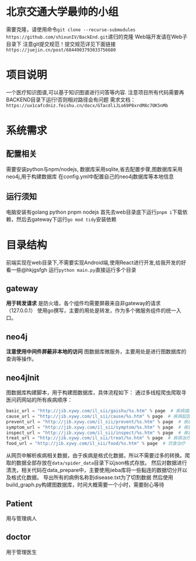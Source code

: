 # 北京交通大学最帅的小组
需要克隆，请使用命令`git clone --recurse-submodules https://github.com/shixunIV/BackEnd.git`递归的克隆
Web端开发请在Web子目录下
注意git提交规范！提交规范详见下面链接`https://juejin.cn/post/6844903793033756680`


# 项目说明
一个医疗知识图谱,可以基于知识图谱进行问答等内容.
注意项目所有代码需要再BACKEND目录下运行!否则相对路径会有问题
需求文档：`https://ux1cafcdniz.feishu.cn/docx/GTacdliJLo69P8xrdM8c7OK5nMb`


# 系统需求
## 配置相关
需要安装python与npm/nodejs, 数据库采用sqlite,省去配置步骤,图数据库采用neo4j,用于构建数据库
在config.yml中配置自己的neo4j数据库等本地信息

## 运行须知
电脑安装有golang python pnpm nodejs
首先去web目录底下运行`pnpm i`下载依赖，然后去gateway下运行`go mod tidy`安装依赖

# 目录结构
前端实现在web目录下,不需要实现Android端,使用React进行开发,给我开发的好看一些@hkjgsfgh
运行`python main.py`直接运行多个目录

## gateway
**用于转发请求**
是防火墙，各个组件均需要屏蔽来自非gateway的请求（127.0.0.1）
使用go撰写，主要的用处是转发，作为多个微服务组件的统一入口。

## neo4j
**注意使用中间件屏蔽非本地的访问**
图数据库微服务，主要用处是进行图数据库的查询等操作。


## neo4jInit
图数据库构建脚本，用于构建图数据库，具体流程如下：
通过多线程爬虫爬取寻医问药网站的所有疾病顺序：
```python
basic_url = "http://jib.xywy.com/il_sii/gaishu/%s.htm" % page  # 疾病描述
cause_url = "http://jib.xywy.com/il_sii/cause/%s.htm" % page  # 疾病起因
prevent_url = "http://jib.xywy.com/il_sii/prevent/%s.htm" % page  # 疾病预防
symptom_url = "http://jib.xywy.com/il_sii/symptom/%s.htm" % page  # 疾病症状
inspect_url = "http://jib.xywy.com/il_sii/inspect/%s.htm" % page  # 疾病检查
treat_url = "http://jib.xywy.com/il_sii/treat/%s.htm" % page  # 疾病治疗
food_url = "http://jib.xywy.com/il_sii/food/%s.htm" % page  # 饮食治疗
```
从网页中解析疾病相关数据，由于疾病是格式化数据，所以不需要过多的转换。爬取的数据全部存放在`data/spider_data`目录下以json格式存放。
然后对数据进行清洗，相关代码在data_prepare中，主要使用jieba库将一些黏连的数据切分开以及格式化数据。
导出所有的病例名称到disease.txt为了切割数据
然后使用build_graph.py构建图数据库，时间大概需要一个小时，需要耐心等待

## Patient 
用与管理病人

## doctor
用于管理医生

